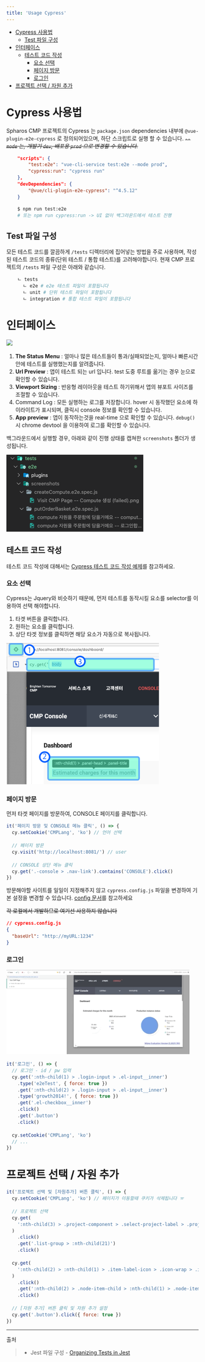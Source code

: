 ```yaml
---
title: 'Usage Cypress'
---
```


- [Cypress 사용법](#cypress-사용법)
  - [Test 파일 구성](#test-파일-구성)
- [인터페이스](#인터페이스)
  - [테스트 코드 작성](#테스트-코드-작성)
    - [요소 선택](#요소-선택)
    - [페이지 방문](#페이지-방문)
    - [로그인](#로그인)
- [프로젝트 선택 / 자원 추가](#프로젝트-선택--자원-추가)

# Cypress 사용법

Spharos CMP 프로젝트의 Cypress 는 `package.json` dependencies 내부에 `@vue-plugin-e2e-cypress` 로 정의되어있으며, 하단 스크립트로 실행 할 수 있습니다.
~~_`--mode` 는, 개발기 `dev`, 배포용 `prod` 으로 변경할 수 있습니다._~~

```json
    "scripts": {
        "test:e2e": "vue-cli-service test:e2e --mode prod",
        "cypress:run": "cypress run"
    },
    "devDependencies": {
        "@vue/cli-plugin-e2e-cypress": "^4.5.12"
    }
```

```bash
    $ npm run test:e2e
    # 또는 npm run cypress:run -> UI 없이 백그라운드에서 테스트 진행
```

## Test 파일 구성

모든 테스트 코드를 깔끔하게 `/tests` 디렉터리에 집어넣는 방법을 주로 사용하며, 작성된 테스트 코드의 종류(단위 테스트 / 통합 테스트)를 고려해야합니다. 현재 CMP 프로젝트의 `/tests` 파일 구성은 아래와 같습니다.

```bash
    ㄴ tests
      ㄴ e2e # e2e 테스트 파일이 포함됩니다
      ㄴ unit # 단위 테스트 파일이 포함됩니다
      ㄴ integration # 통합 테스트 파일이 포함됩니다
```

# 인터페이스

<img src="https://docs.cypress.io/_nuxt/img/gui-diagram.dd71ece.png" />

1. **The Status Menu** : 얼마나 많은 테스트들이 통과/실패되었는지, 얼마나 빠른시간안에 테스트를 실행했는지를 알려줍니다.
2. **Url Preview** : 앱이 테스트 되는 url 입니다. test 도중 루트를 옮기는 경우 눈으로 확인할 수 있습니다.
3. **Viewport Sizing** : 반응형 레이아웃을 테스트 하기위해서 앱의 뷰포트 사이즈를 조절할 수 있습니다.
4. Command Log : 모든 실행하는 로그를 저장합니다. hover 시 동작했던 요소에 하이라이트가 표시되며, 클릭시 console 정보를 확인할 수 있습니다.
5. **App preview** : 앱이 동작하는것을 real-time 으로 확인할 수 있습니다. `debug()` 시 chrome devtool 을 이용하여 로그를 확인할 수 있습니다.

백그라운드에서 실행할 경우, 아래와 같이 진행 상태를 캡쳐한 `screenshots` 폴더가 생성됩니다.

<img src="./images/03cypress.png" >

## 테스트 코드 작성

테스트 코드 작성에 대해서는 [Cypress 테스트 코드 작성 예제](https://ui.toast.com/fe-guide/ko_TEST#cypress-%ED%85%8C%EC%8A%A4%ED%8A%B8-%EC%BD%94%EB%93%9C-%EC%9E%91%EC%84%B1)를 참고하세요.

### 요소 선택

Cypress는 Jquery와 비슷하기 때문에, 먼저 테스트를 동작시킬 요소를 selector를 이용하여 선택 해야합니다.

1. 타겟 버튼을 클릭합니다.
2. 원하는 요소를 클릭합니다.
3. 상단 타겟 정보를 클릭하면 해당 요소가 자동으로 복사됩니다.

<img src="./images/05cypress.png" width=400>

### 페이지 방문

먼저 타겟 페이지를 방문하여, CONSOLE 페이지를 클릭합니다.

```js
it('페이지 방문 및 CONSOLE 메뉴 클릭', () => {
  cy.setCookie('CMPLang', 'ko') // 언어 선택

  // 페이지 방문
  cy.visit('http://localhost:8081/') // user

  // CONSOLE 상단 메뉴 클릭
  cy.get('.-console > .nav-link').contains('CONSOLE').click()
})
```

방문해야할 사이트를 일일이 지정해주지 않고 `cypress.config.js` 파일을 변경하여 기본 설정을 변경할 수 있습니다.
[config 문서](https://docs.cypress.io/guides/references/configuration#cypress-json)를 참고하세요

~~각 로컬에서 개발하므로 여기선 사용하지 않습니다~~

```json
// cypress.config.js
{
  "baseUrl": "http://myURL:1234"
}
```

### 로그인

<img src="./images/06cypress.gif">

```js
it('로그인', () => {
  // 로그인 - id / pw 입력
  cy.get(':nth-child(1) > .login-input > .el-input__inner')
    .type('e2eTest', { force: true })
    .get(':nth-child(2) > .login-input > .el-input__inner')
    .type('growth2014!', { force: true })
    .get('.el-checkbox__inner')
    .click()
    .get('.button')
    .click()

  cy.setCookie('CMPLang', 'ko')
  // ...
})
```

# 프로젝트 선택 / 자원 추가

```js
it('프로젝트 선택 및 [자원추가] 버튼 클릭', () => {
  cy.setCookie('CMPLang', 'ko') // 페이지가 이동할때 쿠키가 삭제됩니다 ㅠ

  // 프로젝트 선택
  cy.get(
    ':nth-child(3) > .project-component > .select-project-label > .project-label'
  )
    .click()
    .get('.list-group > :nth-child(21)')
    .click()

  cy.get(
    ':nth-child(2) > :nth-child(1) > .item-label-icon > .icon-wrap > .icon-sample'
  )
    .click()
    .get(':nth-child(2) > .node-item-child > :nth-child(1) > .node-item-label')
    .click()

  // [자원 추가] 버튼 클릭 및 자원 추가 설정
  cy.get('.button').click({ force: true })
})
```

---

출처

> - Jest 파일 구성 - [Organizing Tests in Jest](https://medium.com/@JeffLombardJr/organizing-tests-in-jest-17fc431ff850)

